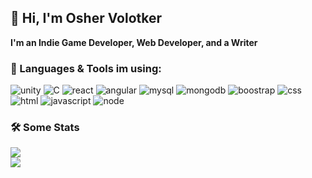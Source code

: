 ## :wave:	 Hi, I'm Osher Volotker 
**I'm an Indie Game Developer, Web Developer, and a Writer**
<br>

### :file_folder: Languages & Tools im using:
<div>
<img src="https://i.ibb.co/TPjXLRy/unity.png" alt="unity" border="0">
<img src="https://i.ibb.co/fvShLtC/C.jpg" alt="C" border="0">
<img src="https://i.ibb.co/BjRpg26/react.jpg" alt="react" border="0">
<img src="https://i.ibb.co/6RrqFVv/angular.png" alt="angular" border="0">
<img src="https://i.ibb.co/wrm8NwP/mysql.png" alt="mysql" border="0">
<img src="https://i.ibb.co/p4t3Y0z/mongodb.png" alt="mongodb" border="0">
<img src="https://i.ibb.co/0tqtVYv/boostrap.png" alt="boostrap" border="0">
<img src="https://i.ibb.co/kSTDkL7/css.jpg" alt="css" border="0">
<img src="https://i.ibb.co/25yVT5G/html.png" alt="html" border="0">
<img src="https://i.ibb.co/VSysW28/javascript.jpg" alt="javascript" border="0">
<img src="https://i.ibb.co/4Sfxpfq/node.png" alt="node" border="0">
  
</div>


### :hammer_and_wrench:	 Some Stats
![](https://komarev.com/ghpvc/?username=dom956&color=green)
<br>
<img src="https://github-readme-stats.vercel.app/api/top-langs?username=dom956&layout=compact"/>
